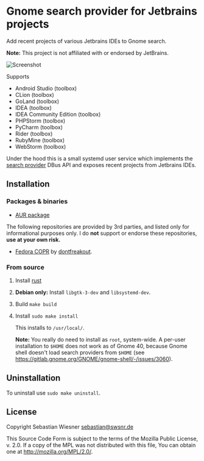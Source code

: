 # Gnome search provider for Jetbrains projects

Add recent projects of various Jetbrains IDEs to Gnome search.

**Note:** This project is not affiliated with or endorsed by JetBrains.

![Screenshot](./screenshot.png)

Supports

- Android Studio (toolbox)
- CLion (toolbox)
- GoLand (toolbox)
- IDEA (toolbox)
- IDEA Community Edition (toolbox)
- PHPStorm (toolbox)
- PyCharm (toolbox)
- Rider (toolbox)
- RubyMine (toolbox)
- WebStorm (toolbox)

Under the hood this is a small systemd user service which implements the [search provider][1] DBus API and exposes recent projects from Jetbrains IDEs.

[1]: https://developer.gnome.org/SearchProvider/

## Installation

### Packages & binaries

- [AUR package](https://aur.archlinux.org/packages/gnome-search-providers-jetbrains/)

The following repositories are provided by 3rd parties, and listed only for informational purposes only.
I do **not** support or endorse these repositories, **use at your own risk.**

- [Fedora COPR](https://copr.fedorainfracloud.org/coprs/dontfreakout/gnome-search-providers-jetbrains/) by [dontfreakout](https://github.com/dontfreakout).


### From source

1. Install [rust](https://www.rust-lang.org/tools/install)

2. **Debian only:** Install `libgtk-3-dev` and `libsystemd-dev`.

3. Build `make build`
4. Install `sudo make install`
   
   This installs to `/usr/local/`.

   **Note:** You really do need to install as `root`, system-wide.
   A per-user installation to `$HOME` does not work as of Gnome 40, because Gnome shell doesn't load search providers from `$HOME` (see <https://gitlab.gnome.org/GNOME/gnome-shell/-/issues/3060>).

## Uninstallation 

To uninstall use `sudo make uninstall`.

## License

Copyright Sebastian Wiesner <sebastian@swsnr.de>

This Source Code Form is subject to the terms of the Mozilla Public
License, v. 2.0. If a copy of the MPL was not distributed with this
file, You can obtain one at <http://mozilla.org/MPL/2.0/>.
